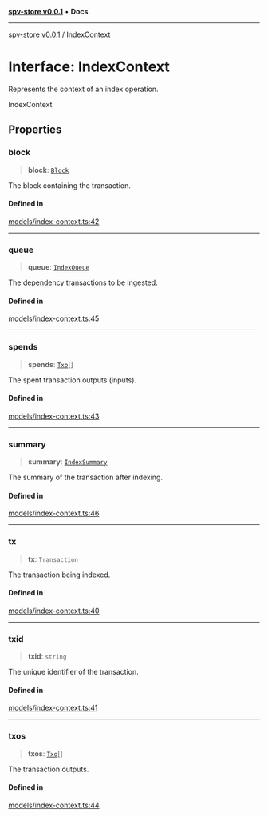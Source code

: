 [**spv-store v0.0.1**](../README.md) • **Docs**

***

[spv-store v0.0.1](../globals.md) / IndexContext

# Interface: IndexContext

Represents the context of an index operation.

 IndexContext

## Properties

### block

> **block**: [`Block`](../classes/Block.md)

The block containing the transaction.

#### Defined in

[models/index-context.ts:42](https://github.com/shruggr/ts-casemod-spv/blob/eb07ea1ffa104a076983597e54d842fffa22bae3/src/models/index-context.ts#L42)

***

### queue

> **queue**: [`IndexQueue`](../type-aliases/IndexQueue.md)

The dependency transactions to be ingested.

#### Defined in

[models/index-context.ts:45](https://github.com/shruggr/ts-casemod-spv/blob/eb07ea1ffa104a076983597e54d842fffa22bae3/src/models/index-context.ts#L45)

***

### spends

> **spends**: [`Txo`](../classes/Txo.md)[]

The spent transaction outputs (inputs).

#### Defined in

[models/index-context.ts:43](https://github.com/shruggr/ts-casemod-spv/blob/eb07ea1ffa104a076983597e54d842fffa22bae3/src/models/index-context.ts#L43)

***

### summary

> **summary**: [`IndexSummary`](../type-aliases/IndexSummary.md)

The summary of the transaction after indexing.

#### Defined in

[models/index-context.ts:46](https://github.com/shruggr/ts-casemod-spv/blob/eb07ea1ffa104a076983597e54d842fffa22bae3/src/models/index-context.ts#L46)

***

### tx

> **tx**: `Transaction`

The transaction being indexed.

#### Defined in

[models/index-context.ts:40](https://github.com/shruggr/ts-casemod-spv/blob/eb07ea1ffa104a076983597e54d842fffa22bae3/src/models/index-context.ts#L40)

***

### txid

> **txid**: `string`

The unique identifier of the transaction.

#### Defined in

[models/index-context.ts:41](https://github.com/shruggr/ts-casemod-spv/blob/eb07ea1ffa104a076983597e54d842fffa22bae3/src/models/index-context.ts#L41)

***

### txos

> **txos**: [`Txo`](../classes/Txo.md)[]

The transaction outputs.

#### Defined in

[models/index-context.ts:44](https://github.com/shruggr/ts-casemod-spv/blob/eb07ea1ffa104a076983597e54d842fffa22bae3/src/models/index-context.ts#L44)
